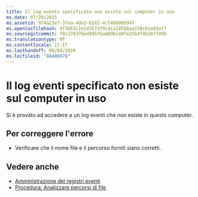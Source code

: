```yaml
---
title: Il log eventi specificato non esiste sul computer in uso
ms.date: 07/20/2015
ms.assetid: 974a23e7-37ea-4de2-b282-4cf46600694f
ms.openlocfilehash: 4f36b3c1e1d3572f9c4ca185b6aa150c61a93af7
ms.sourcegitcommit: f8c270376ed905f6a8896ce0fe25b4f4b38ff498
ms.translationtype: MT
ms.contentlocale: it-IT
ms.lasthandoff: 06/04/2020
ms.locfileid: "84406976"
---
```

# <a name="specified-event-log-does-not-exist-on-this-machine"></a>Il log eventi specificato non esiste sul computer in uso
Si è provato ad accedere a un log eventi che non esiste in questo computer.  
  
## <a name="to-correct-this-error"></a>Per correggere l'errore  
  
- Verificare che il nome file e il percorso forniti siano corretti.  
  
## <a name="see-also"></a>Vedere anche

- [Amministrazione dei registri eventi](https://docs.microsoft.com/previous-versions/visualstudio/visual-studio-2008/4f69axw4(v=vs.90))
- [Procedura: Analizzare percorsi di file](../developing-apps/programming/drives-directories-files/how-to-parse-file-paths.md)
